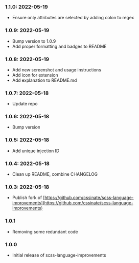 ### 1.1.0: 2022-05-19

* Ensure only attributes are selected by adding colon to regex

### 1.0.9: 2022-05-19

* Bump version to 1.0.9
* Add proper formatting and badges to README

### 1.0.8: 2022-05-19

* Add new screenshot and usage instructions
* Add icon for extension
* Add explanation to README.md

### 1.0.7: 2022-05-18

* Update repo

### 1.0.6: 2022-05-18

* Bump version

### 1.0.5: 2022-05-18

* Add unique injection ID

### 1.0.4: 2022-05-18

* Clean up README, combine CHANGELOG

### 1.0.3: 2022-05-18

* Publish fork of [https://github.com/cssinate/scss-language-improvements](https://github.com/cssinate/scss-language-improvements)

### 1.0.1

* Removing some redundant code

### 1.0.0

* Initial release of scss-language-improvements

